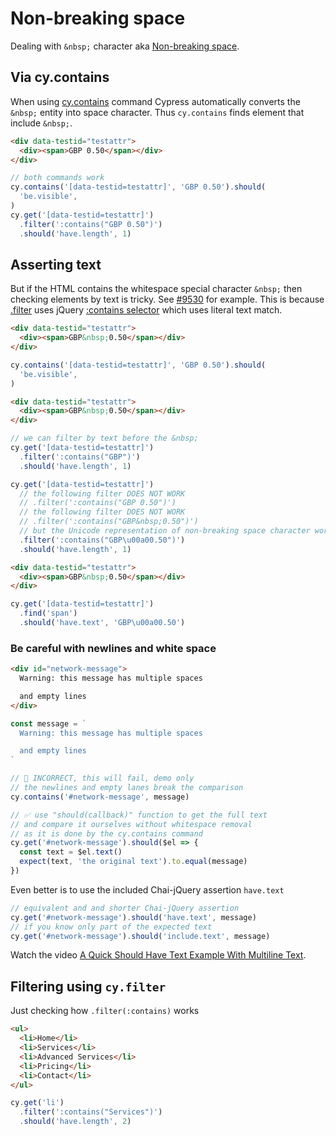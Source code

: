 # Non-breaking space

Dealing with `&nbsp;` character aka [Non-breaking space](https://en.wikipedia.org/wiki/Non-breaking_space).

## Via cy.contains

When using [cy.contains](https://on.cypress.io/contains) command Cypress automatically converts the `&nbsp;` entity into space character. Thus `cy.contains` finds element that include `&nbsp;`.

<!-- fiddle Without whitespace -->

```html
<div data-testid="testattr">
  <div><span>GBP 0.50</span></div>
</div>
```

```js
// both commands work
cy.contains('[data-testid=testattr]', 'GBP 0.50').should(
  'be.visible',
)
cy.get('[data-testid=testattr]')
  .filter(':contains("GBP 0.50")')
  .should('have.length', 1)
```

<!-- fiddle-end -->

## Asserting text

But if the HTML contains the whitespace special character `&nbsp;` then checking elements by text is tricky. See [#9530](https://github.com/cypress-io/cypress/issues/9530) for example. This is because [.filter](https://on.cypress.io/filter) uses jQuery [:contains selector](https://api.jquery.com/contains-selector/) which uses literal text match.

<!-- fiddle With whitespace / cy.contains works -->

```html
<div data-testid="testattr">
  <div><span>GBP&nbsp;0.50</span></div>
</div>
```

```js
cy.contains('[data-testid=testattr]', 'GBP 0.50').should(
  'be.visible',
)
```

<!-- fiddle-end -->

<!-- fiddle With whitespace / use Unicode in .filter -->

```html
<div data-testid="testattr">
  <div><span>GBP&nbsp;0.50</span></div>
</div>
```

```js
// we can filter by text before the &nbsp;
cy.get('[data-testid=testattr]')
  .filter(':contains("GBP")')
  .should('have.length', 1)

cy.get('[data-testid=testattr]')
  // the following filter DOES NOT WORK
  // .filter(':contains("GBP 0.50")')
  // the following filter DOES NOT WORK
  // .filter(':contains("GBP&nbsp;0.50")')
  // but the Unicode representation of non-breaking space character works
  .filter(':contains("GBP\u00a00.50")')
  .should('have.length', 1)
```

<!-- fiddle-end -->

<!-- fiddle With whitespace / use Unicode in .should have.text -->

```html
<div data-testid="testattr">
  <div><span>GBP&nbsp;0.50</span></div>
</div>
```

```js
cy.get('[data-testid=testattr]')
  .find('span')
  .should('have.text', 'GBP\u00a00.50')
```

<!-- fiddle-end -->

### Be careful with newlines and white space

<!-- prettier-ignore-start -->

<!-- fiddle With whitespace / using should(callback) -->

```html
<div id="network-message">
  Warning: this message has multiple spaces

  and empty lines
</div>
```

```js
const message = `
  Warning: this message has multiple spaces

  and empty lines
`
```

```js skip
// 🚨 INCORRECT, this will fail, demo only
// the newlines and empty lanes break the comparison
cy.contains('#network-message', message)
```

```js
// ✅ use "should(callback)" function to get the full text
// and compare it ourselves without whitespace removal
// as it is done by the cy.contains command
cy.get('#network-message').should($el => {
  const text = $el.text()
  expect(text, 'the original text').to.equal(message)
})
```

Even better is to use the included Chai-jQuery assertion `have.text`

```js
// equivalent and and shorter Chai-jQuery assertion
cy.get('#network-message').should('have.text', message)
// if you know only part of the expected text
cy.get('#network-message').should('include.text', message)
```

<!-- fiddle-end -->
<!-- prettier-ignore-end -->

Watch the video [A Quick Should Have Text Example With Multiline Text](https://youtu.be/jdXeKtrwJ8A).

## Filtering using `cy.filter`

Just checking how `.filter(:contains)` works

<!-- fiddle .filter :contains -->

```html
<ul>
  <li>Home</li>
  <li>Services</li>
  <li>Advanced Services</li>
  <li>Pricing</li>
  <li>Contact</li>
</ul>
```

```js
cy.get('li')
  .filter(':contains("Services")')
  .should('have.length', 2)
```

<!-- fiddle-end -->
